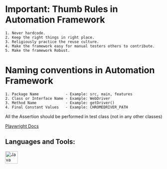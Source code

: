 # Important: Thumb Rules in Automation Framework

    1. Never hardcode.
    2. Keep the right things in right place.
    3. Religiously practice the reuse culture.
    4. Make the framework easy for manual testers others to contribute. 
    5. Make the framework Robust.

# Naming conventions in Automation Framework

    1. Package Name            - Example: src, main, features
    2. Class or Interface Name - Example: WebDriver
    3. Method Name             - Example: getDriver()
    4. Final Constant Values   - Example: CHROMEDRIVER_PATH

All the Assertion should be performed in test class (not in any other classes)

[Playwright Docs](https://playwright.dev/java/docs/intro)

## Languages and Tools:
<img align="Center" alt="Java" width="40px" src="https://www.svgrepo.com/show/184143/java.svg" style="padding-right:5px;"/>
